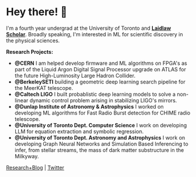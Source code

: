 # Hey there! 👋

I'm a fourth year undergrad at the University of Toronto and **[Laidlaw Scholar](https://laidlawscholars.network/users/peter-ma)**. Broadly speaking, I'm interested in ML for scientific discovery in the physical sciences.

**Research Projects:**

* **@CERN** I am helped develop firmware and ML algorithms on FPGA's as part of the Liquid Argon Digital Signal Processor upgrade on ATLAS for the future High-Luminosity Large Hadron Collider. 
* **@BerkeleySETI** building a geometric deep learning search pipeline for the MeerKAT telescope. 
* **@Caltech LIGO** I built probablistic deep learning models to solve a non-linear dynamic control problem arising in stabilizing LIGO's mirrors.
* **@Dunlap Institute of Astronomy & Astrophysics** I worked on developing ML algorithms for Fast Radio Burst detection for CHIME radio telescope.
* **@University of Toronto Dept. Computer Science** I work on developing LLM for equation extraction and symbolic regression.
* **@University of Toronto Dept. Astronomy and Astrophysics** I work on developing Graph Neural Networks and Simulation Based Inferencing to infer, from stellar streams, the mass of dark matter substructure in the Milkyway.

[Research+Blog](https://peterma.ca/) | [Twitter](https://twitter.com/peterma02)

